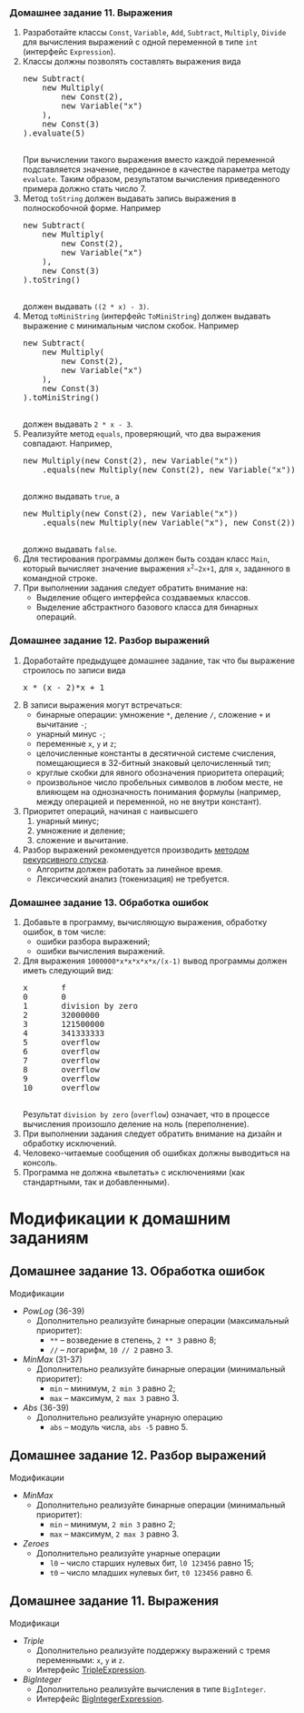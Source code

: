 <h3 id="expessions">Домашнее задание 11. Выражения</h3>
<ol><li>
            Разработайте классы <code>Const</code>, <code>Variable</code>, 
            <code>Add</code>, <code>Subtract</code>, <code>Multiply</code>,
            <code>Divide</code> для вычисления выражений с одной переменной
            в типе <code>int</code> (интерфейс <code>Expression</code>).
        </li><li>
            Классы должны позволять составлять выражения вида
            <pre>new Subtract(
    new Multiply(
        new Const(2),
        new Variable("x")
    ),
    new Const(3)
).evaluate(5)
            </pre>
            При вычислении такого выражения вместо каждой переменной подставляется значение,
            переданное в качестве параметра методу <code>evaluate</code>. 
            Таким образом, результатом вычисления
            приведенного примера должно стать число 7.
        </li><li>
            Метод <code>toString</code> должен выдавать запись выражения
            в полноскобочной форме. Например
            <pre>new Subtract(
    new Multiply(
        new Const(2),
        new Variable("x")
    ),
    new Const(3)
).toString()
            </pre>
            должен выдавать <code>((2 * x) - 3)</code>.
        </li><li>
            Метод <code>toMiniString</code> (интерфейс <code>ToMiniString</code>)
            должен выдавать выражение с минимальным числом скобок.
            Например
            <pre>new Subtract(
    new Multiply(
        new Const(2),
        new Variable("x")
    ),
    new Const(3)
).toMiniString()
            </pre>
            должен выдавать <code>2 * x - 3</code>.
        </li><li>
            Реализуйте метод <code>equals</code>, проверяющий,
            что два выражения совпадают. Например,
            <pre>new Multiply(new Const(2), new Variable("x"))
    .equals(new Multiply(new Const(2), new Variable("x")))
            </pre>
            должно выдавать <code>true</code>, а
            <pre>new Multiply(new Const(2), new Variable("x"))
    .equals(new Multiply(new Variable("x"), new Const(2)))
            </pre>
            должно выдавать <code>false</code>.
        </li><li>
            Для тестирования программы должен быть создан класс <code>Main</code>, который
            вычисляет значение выражения <code>x<sup>2</sup>−2x+1</code>, для
            <code>x</code>, заданного в командной строке.
        </li><li>
            При выполнении задания следует обратить внимание на:
            <ul><li>
                    Выделение общего интерфейса создаваемых классов.
                </li><li>
                    Выделение абстрактного базового класса для бинарных операций.
                </li></ul></li></ol>
                <h3 id="expressions-parsing">Домашнее задание 12. Разбор выражений</h3>
                <ol><li>
            Доработайте предыдущее домашнее задание, так что бы
            выражение строилось по записи вида
            <pre>x * (x - 2)*x + 1</pre></li><li>
            В записи выражения могут встречаться:
            <ul><li>
                    бинарные операции: 
                    умножение <code>*</code>, деление <code>/</code>,
                    сложение <code>+</code> и вычитание <code>-</code>;
                </li><li>
                    унарный минус <code>-</code>;
                </li><li>
                    переменные <code>x</code>, <code>y</code> и <code>z</code>;
                </li><li>
                    целочисленные константы в десятичной системе счисления, 
                    помещающиеся в 32-битный знаковый целочисленный тип;
                </li><li>
                    круглые скобки для явного обозначения приоритета операций;
                </li><li>
                    произвольное число пробельных символов в любом месте,
                    не влияющем на однозначность понимания формулы
                    (например, между операцией и переменной, но не внутри констант).
                </li></ul></li><li>
            Приоритет операций, начиная с наивысшего
            <ol><li>унарный минус;</li><li>умножение и деление;</li><li>сложение и вычитание.</li></ol></li><li>
            Разбор выражений рекомендуется производить
            <a href="https://ru.wikibooks.org/wiki/%D0%A0%D0%B5%D0%B0%D0%BB%D0%B8%D0%B7%D0%B0%D1%86%D0%B8%D0%B8_%D0%B0%D0%BB%D0%B3%D0%BE%D1%80%D0%B8%D1%82%D0%BC%D0%BE%D0%B2/%D0%9C%D0%B5%D1%82%D0%BE%D0%B4_%D1%80%D0%B5%D0%BA%D1%83%D1%80%D1%81%D0%B8%D0%B2%D0%BD%D0%BE%D0%B3%D0%BE_%D1%81%D0%BF%D1%83%D1%81%D0%BA%D0%B0">методом рекурсивного спуска</a>.
            <ul><li>Алгоритм должен работать за линейное время.</li><li>Лексический анализ (токенизация) не требуется.</li></ul></li></ol>
            <h3 id="expressions-exceptions">Домашнее задание 13. Обработка ошибок</h3>
            <ol><li>
            Добавьте в программу, вычисляющую выражения, обработку ошибок, в том числе:
            <ul><li>ошибки разбора выражений;</li><li>ошибки вычисления выражений.</li></ul></li><li>
            Для выражения <code>1000000*x*x*x*x*x/(x-1)</code> вывод программы
            должен иметь следующий вид:
            <pre>x       f
0       0
1       division by zero
2       32000000
3       121500000
4       341333333
5       overflow
6       overflow
7       overflow
8       overflow
9       overflow
10      overflow
            </pre>
            Результат <code>division by zero</code> (<code>overflow</code>) означает,
            что в процессе вычисления произошло деление на ноль (переполнение).
        </li><li>
            При выполнении задания следует обратить внимание на дизайн и обработку исключений.
        </li><li>
            Человеко-читаемые сообщения об ошибках должны выводиться на консоль.
        </li><li>
            Программа не должна «вылетать» с исключениями (как стандартными, так и добавленными).
        </li></ol>
   
# Модификации к домашним заданиям   
   
## Домашнее задание 13. Обработка ошибок

Модификации
 * *PowLog* (36-39)
    * Дополнительно реализуйте бинарные операции (максимальный приоритет):
        * `**` – возведение в степень, `2 ** 3` равно 8;
        * `//` – логарифм, `10 // 2` равно 3.
 * *MinMax* (31-37)
    * Дополнительно реализуйте бинарные операции (минимальный приоритет):
        * `min` – минимум, `2 min 3` равно 2;
        * `max` – максимум, `2 max 3` равно 3.
 * *Abs* (36-39)
    * Дополнительно реализуйте унарную операцию
        * `abs` – модуль числа, `abs -5` равно 5.


## Домашнее задание 12. Разбор выражений

Модификации
 * *MinMax*
    * Дополнительно реализуйте бинарные операции (минимальный приоритет):
        * `min` – минимум, `2 min 3` равно 2;
        * `max` – максимум, `2 max 3` равно 3.
 * *Zeroes*
    * Дополнительно реализуйте унарные операции
      * `l0` – число старших нулевых бит, `l0 123456` равно 15;
      * `t0` – число младших нулевых бит, `t0 123456` равно 6.


## Домашнее задание 11. Выражения

Модификаци
 * *Triple* 
    * Дополнительно реализуйте поддержку выражений с тремя переменными: `x`, `y` и `z`.
    * Интерфейс [TripleExpression](java/expression/TripleExpression.java).
 * *BigInteger*
    * Дополнительно реализуйте вычисления в типе `BigInteger`.
    * Интерфейс [BigIntegerExpression](java/expression/BigIntegerExpression.java).
 
